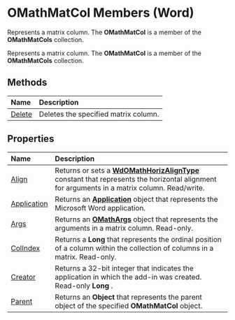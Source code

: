 
# OMathMatCol Members (Word)
Represents a matrix column. The  **OMathMatCol** is a member of the **OMathMatCols** collection.

Represents a matrix column. The  **OMathMatCol** is a member of the **OMathMatCols** collection.


## Methods



|**Name**|**Description**|
|:-----|:-----|
|[Delete](dda6ddbf-03d5-c68e-8d95-9bc1c8ebaddd.md)|Deletes the specified matrix column.|

## Properties



|**Name**|**Description**|
|:-----|:-----|
|[Align](7f6ac56c-7e75-b05c-c0e8-3a3c53b1fb14.md)|Returns or sets a  **[WdOMathHorizAlignType](7e816f1a-74de-2c9f-6a0d-6914863c7d86.md)** constant that represents the horizontal alignment for arguments in a matrix column. Read/write.|
|[Application](f3bde7fb-cc5b-9a4f-eeee-1f9efd53fce6.md)|Returns an  **[Application](d1cf6f8f-4e88-bf01-93b4-90a83f79cb44.md)** object that represents the Microsoft Word application.|
|[Args](23cb7321-8ae5-4e8e-2eb1-93c7e95047ca.md)|Returns an  **[OMathArgs](5e4d542b-11c3-8cb8-be2a-5b990e777290.md)** object that represents the arguments in a matrix column. Read-only.|
|[ColIndex](607ba308-2c9f-e6a8-1573-0b853335b71e.md)|Returns a  **Long** that represents the ordinal position of a column within the collection of columns in a matrix. Read-only.|
|[Creator](5020407a-ce61-3055-287a-c0adefd3fcd5.md)|Returns a 32-bit integer that indicates the application in which the add-in was created. Read-only  **Long** .|
|[Parent](970f04cf-9f79-05fe-a063-1fa007d5cd46.md)|Returns an  **Object** that represents the parent object of the specified **OMathMatCol** object.|
